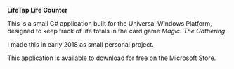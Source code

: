 **LifeTap Life Counter**

This is a small C# application built for the Universal Windows Platform, designed to keep track of life totals in the card game *Magic: The Gathering*.

I made this in early 2018 as small personal project.

This application is available to download for free on the Microsoft Store.
